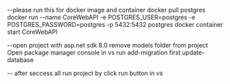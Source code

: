 --please run this for docker image and container
docker pull postgres
docker run --name CoreWebAPI -e POSTGRES_USER=postgres -e POSTGRES_PASSWORD=postgres -p 5432:5432 postgres
docker container start CoreWebAPI

--open project with asp.net sdk 8.0
remove models folder from project
Open package manager console in vs
run
add-migration first
update-database

-- after seccess all
run project by click run button in vs

